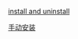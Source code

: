 [install and uninstall](https://www.cnblogs.com/zhaoyingjie/p/6840616.html)

[手动安装](https://blog.csdn.net/weixin_34087307/article/details/93865755)
